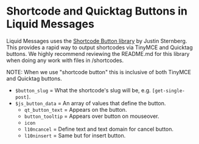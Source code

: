 # Shortcode and Quicktag Buttons in Liquid Messages

Liquid Messages uses the [Shortcode Button library](https://github.com/jtsternberg/Shortcode_Button) by Justin Sternberg. This provides a rapid way to output shortcodes via TinyMCE and Quicktag buttons. We highly recommend reviewing the README.md for this library when doing any work with files in /shortcodes.

NOTE: When we use "shortcode button" this is inclusive of both TinyMCE and Quicktag buttons.

- `$button_slug` = What the shortcode's slug will be, e.g. `[get-single-post]`.
- `$js_button_data` = An array of values that define the button.
    - `qt_button_text` = Appears on the button.
    - `button_tooltip` = Appears over button on mouseover.
    - `icon`
    - `l10ncancel` = Define text and text domain for cancel button.
    - `l10ninsert` = Same but for insert button.
